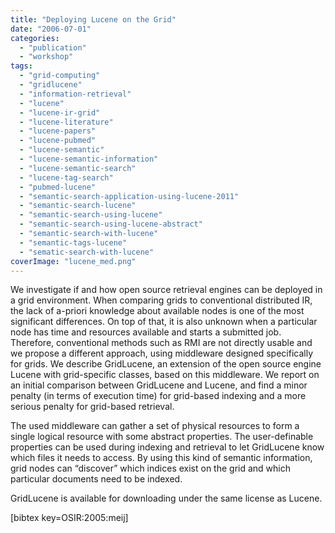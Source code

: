 ```yaml
---
title: "Deploying Lucene on the Grid"
date: "2006-07-01"
categories:
  - "publication"
  - "workshop"
tags:
  - "grid-computing"
  - "gridlucene"
  - "information-retrieval"
  - "lucene"
  - "lucene-ir-grid"
  - "lucene-literature"
  - "lucene-papers"
  - "lucene-pubmed"
  - "lucene-semantic"
  - "lucene-semantic-information"
  - "lucene-semantic-search"
  - "lucene-tag-search"
  - "pubmed-lucene"
  - "semantic-search-application-using-lucene-2011"
  - "semantic-search-lucene"
  - "semantic-search-using-lucene"
  - "semantic-search-using-lucene-abstract"
  - "semantic-search-with-lucene"
  - "semantic-tags-lucene"
  - "sematic-search-with-lucene"
coverImage: "lucene_med.png"
---
```


We investigate if and how open source retrieval engines can be deployed in a grid environment. When comparing grids to conventional distributed IR, the lack of a-priori knowledge about available nodes is one of the most significant differences. On top of that, it is also unknown when a particular node has time and resources available and starts a submitted job. Therefore, conventional methods such as RMI are not directly usable and we propose a different approach, using middleware designed specifically for grids. We describe GridLucene, an extension of the open source engine Lucene with grid-specific classes, based on this middleware. We report on an initial comparison between GridLucene and Lucene, and find a minor penalty (in terms of execution time) for grid-based indexing and a more serious penalty for grid-based retrieval.

The used middleware can gather a set of physical resources to form a single logical resource with some abstract properties. The user-definable properties can be used during indexing and retrieval to let GridLucene know which files it needs to access. By using this kind of semantic information, grid nodes can “discover” which indices exist on the grid and which particular documents need to be indexed.

GridLucene is available for downloading under the same license as Lucene.

\[bibtex key=OSIR:2005:meij\]
